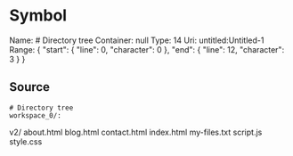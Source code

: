 # Symbol
Name: # Directory tree
Container: null
Type: 14
Uri: untitled:Untitled-1
Range: {
  "start": {
    "line": 0,
    "character": 0
  },
  "end": {
    "line": 12,
    "character": 3
  }
}

## Source
```
# Directory tree
workspace_0/:
```
v2/
  about.html
  blog.html
  contact.html
  index.html
  my-files.txt
  script.js
  style.css

```
```